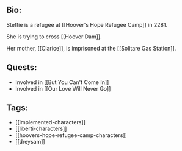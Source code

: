## Bio:

Steffie is a refugee at [[Hoover's Hope Refugee Camp]] in 2281. 

She is trying to cross [[Hoover Dam]].

Her mother, [[Clarice]], is imprisoned at the [[Solitare Gas Station]].

## Quests:

- Involved in [[But You Can't Come In]]
- Involved in [[Our Love Will Never Go]]

## Tags:

- [[implemented-characters]]
- [[liberti-characters]]
- [[hoovers-hope-refugee-camp-characters]]
- [[dreysam]]